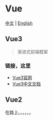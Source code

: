 # Vue

[中文](./vue.md) | [English](./vue-en.md)


## Vue3 

> 渐进式前端框架

### 链接，这里

  - [Vue3官网](https://vuejs.org/)
  - [Vue3中文文档](https://cn.vuejs.org/)


## Vue2

在路上。。。。。。